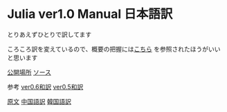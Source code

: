 # Julia ver1.0 Manual 日本語訳

とりあえずひとりで訳してます

ころころ訳を変えているので、概要の把握には[こちら](https://github.com/bicycle1885/Julia-Tutorial)
を参照されたほうがいいと思います

[公開場所](https://mnru.github.io/julia-doc-ja-v1.0/)
[ソース](https://github.com/mnru/julia-doc-ja-v1.0-source)


参考
[ver0.6和訳](https://hshindo.github.io/julia-doc-ja-v0.6/)
[ver0.5和訳](https://github.com/hshindo/julia-doc-ja/tree/master/doc/manual)


[原文](https://docs.julialang.org/en/stable/)
[中国語訳](http://docs.juliacn.com/latest/)
[韓国語訳](https://juliakorea.github.io/ko/latest/)
